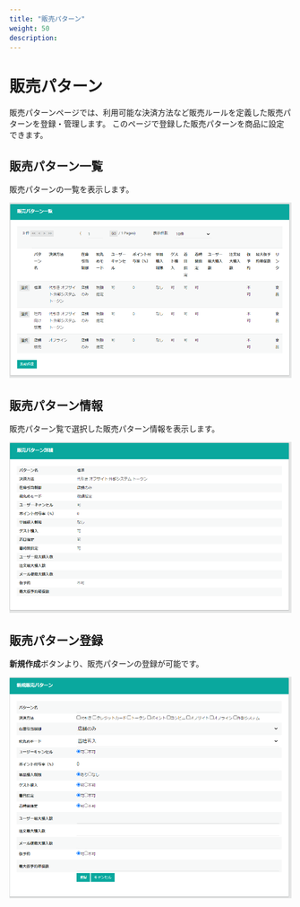 ```yaml
---
title: "販売パターン"
weight: 50
description: 
---
```


# 販売パターン
販売パターンページでは、利用可能な決済方法など販売ルールを定義した販売パターンを登録・管理します。
このページで登録した販売パターンを商品に設定できます。

## 販売パターン一覧
販売パターンの一覧を表示します。

![一覧](list.png)

## 販売パターン情報
販売パターン覧で選択した販売パターン情報を表示します。

![詳細](detail.png)

## 販売パターン登録
**新規作成**ボタンより、販売パターンの登録が可能です。

![作成](create.png)

